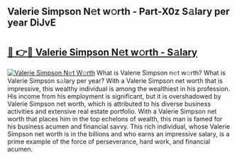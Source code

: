 ## Valerie Simpson N𝚎t w𝚘rth - Part-X0z S𝚊lary per year DiJvE

# <h2><a href="http://gc55ty.nevu.top/?p=Valerie+Simpson">🔗 👉🔴 Valerie Simpson N𝚎t w𝚘rth - S𝚊lary</a></h2>

[![Valerie Simpson N𝚎t W𝚘rth](https://i.imgur.com/Oavwk0R.jpeg)](http://gc55ty.nevu.top/?p=Valerie+Simpson)
What is Valerie Simpson n𝚎t w𝚘rth? What is Valerie Simpson s𝚊lary per year?
With a Valerie Simpson net worth that is impressive, this wealthy individual is among the wealthiest in his profession. His income from his employment is significant, but it is overshadowed by Valerie Simpson net worth, which is attributed to his diverse business activities and extensive real estate portfolio. With a Valerie Simpson net worth that places him in the top echelons of wealth, this man is famed for his business acumen and financial savvy. This rich individual, whose Valerie Simpson net worth is in the billions and who earns an impressive salary, is a prime example of the force of perseverance, hard work, and financial acumen.

